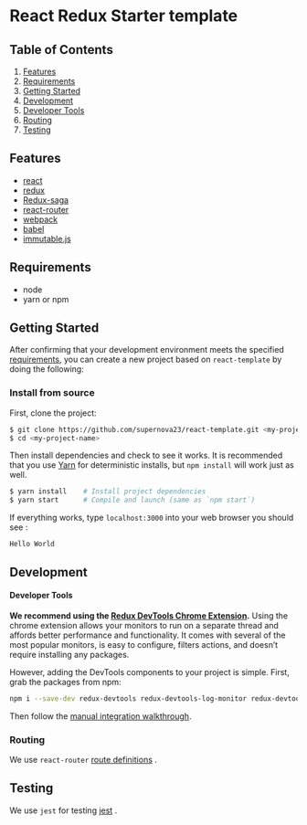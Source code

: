 # React Redux Starter template

## Table of Contents
1. [Features](#features)
1. [Requirements](#requirements)
1. [Getting Started](#getting-started)
1. [Development](#development)
1. [Developer Tools](#developer-tools)
1. [Routing](#routing)
1. [Testing](#testing)



## Features
* [react](https://github.com/facebook/react)
* [redux](https://github.com/reactjs/redux)
* [Redux-saga](https://github.com/redux-saga/redux-saga)
* [react-router](https://github.com/rackt/react-router)
* [webpack](https://github.com/webpack/webpack)
* [babel](https://github.com/babel/babel)
* [immutable.js](https://github.com/karma-runner/karma)


## Requirements
* node 
* yarn or npm 

## Getting Started

After confirming that your development environment meets the specified [requirements](#requirements), you can create a new project based on `react-template` by doing the following:

### Install from source

First, clone the project:

```bash
$ git clone https://github.com/supernova23/react-template.git <my-project-name>
$ cd <my-project-name>
```

Then install dependencies and check to see it works. It is recommended that you use [Yarn](https://yarnpkg.com/) for deterministic installs, but `npm install` will work just as well.

```bash
$ yarn install    # Install project dependencies
$ yarn start      # Compile and launch (same as `npm start`)
```

If everything works, type `localhost:3000` into your web browser you should see :

` Hello World `


## Development

#### Developer Tools

**We recommend using the [Redux DevTools Chrome Extension](https://chrome.google.com/webstore/detail/redux-devtools/lmhkpmbekcpmknklioeibfkpmmfibljd).**
Using the chrome extension allows your monitors to run on a separate thread and affords better performance and functionality. It comes with several of the most popular monitors, is easy to configure, filters actions, and doesn’t require installing any packages.

However, adding the DevTools components to your project is simple. First, grab the packages from npm:

```bash
npm i --save-dev redux-devtools redux-devtools-log-monitor redux-devtools-dock-monitor
```

Then follow the [manual integration walkthrough](https://github.com/gaearon/redux-devtools/blob/master/docs/Walkthrough.md).

### Routing
We use `react-router` [route definitions](https://github.com/reactjs/react-router/blob/master/docs/API.md#plainroute) .

## Testing
We use `jest` for testing  [jest](https://github.com/facebook/jest) .

